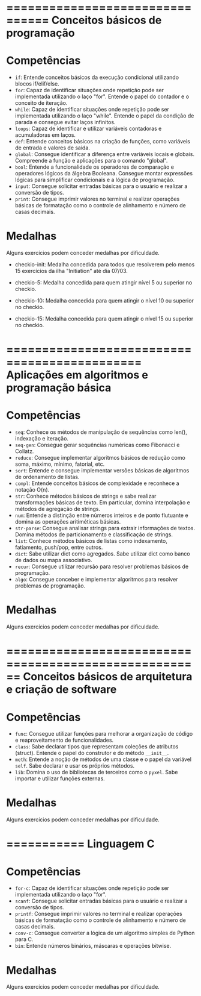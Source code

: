 ================================
Conceitos básicos de programação
================================

Competências
============

* `if`: Entende conceitos básicos da execução condicional utilizando blocos if/elif/else.
* `for`: Capaz de identificar situações onde  repetição pode ser implementada utilizando o laço "for". Entende o papel do contador e o conceito de iteração.
* `while`: Capaz de identificar situações onde repetição pode ser implementada utilizando o laço "while". Entende o papel da condição de parada e consegue evitar laços infinitos. 
* `loops`: Capaz de identificar e utilizar variáveis contadoras e acumuladoras em laços.
* `def`: Entende conceitos básicos na criação de funções, como variáveis de entrada e valores de saída.
* `global`: Consegue identificar a diferença entre variáveis locais e globais. Compreende a função e aplicações para o comando "global".
* `bool`: Entende a funcionalidade os operadores de comparação e operadores lógicos da álgebra Booleana. Consegue montar expressões lógicas para simplificar condicionais e a lógica de programação.
* `input`: Consegue solicitar entradas básicas para o usuário e realizar a conversão de tipos.
* `print`: Consegue imprimir valores no terminal e realizar operações básicas de formatação como o controle de alinhamento e número de casas decimais.


Medalhas
========

Alguns exercícios podem conceder medalhas por dificuldade.

* checkio-init: Medalha concedida para todos que resolverem pelo menos 15 exercícios da ilha "Initiation" até dia 07/03.

* checkio-5: Medalha concedida para quem atingir nível 5 ou superior no checkio.

* checkio-10: Medalha concedida para quem atingir o nível 10 ou superior no checkio.

* checkio-15: Medalha concedida para quem atingir o nível 15 ou superior no checkio.



=============================================
Aplicações em algoritmos e programação básica
=============================================

Competências
============

* `seq`: Conhece os métodos de manipulação de sequências como len(), indexação e iteração.
* `seq-gen`: Consegue gerar sequências numéricas como Fibonacci e Collatz.
* `reduce`: Consegue implementar algoritmos básicos de redução como soma, máximo, mínimo, fatorial, etc.
* `sort`: Entende e consegue implementar versões básicas de algoritmos de ordenamento de listas.
* `compl`: Entende conceitos básicos de complexidade e reconhece a notação O(n).
* `str`: Conhece métodos básicos de strings e sabe realizar transformações básicas de texto. Em particular, domina interpolação e métodos de agregação de strings.
* `num`: Entende a distinção entre números inteiros e de ponto flutuante e domina as operações aritiméticas básicas.
* `str-parse`: Consegue analisar strings para extrair informações de textos. Domina métodos de particionamento e classificação de strings.
* `list`: Conhece métodos básicos de listas como indexamento, fatiamento, push/pop, entre outros.  
* `dict`: Sabe utilizar dict como agregados. Sabe utilizar dict como banco de dados ou mapa associativo.
* `recur`: Consegue utilizar recursão para resolver problemas básicos de programação.
* `algo`: Consegue conceber e implementar algoritmos para resolver problemas de programação.


Medalhas
========

Alguns exercícios podem conceder medalhas por dificuldade.



======================================================
Conceitos básicos de arquitetura e criação de software
======================================================

Competências
============

* `func`: Consegue utilizar funções para melhorar a organização de código e reaproveitamento de funcionalidades.
* `class`: Sabe declarar tipos que representam coleções de atributos (struct). Entende o papel do construtor e do método `__init__`.
* `meth`: Entende a noção de métodos de uma classe e o papel da variável `self`. Sabe declarar e usar os próprios métodos.
* `lib`: Domina o uso de bibliotecas de terceiros como o `pyxel`. Sabe importar e utilizar funções externas.


Medalhas
========

Alguns exercícios podem conceder medalhas por dificuldade.




===========
Linguagem C
===========

Competências
============

* `for-c`: Capaz de identificar situações onde repetição pode ser implementada utilizando o laço "for".
* `scanf`: Consegue solicitar entradas básicas para o usuário e realizar a conversão de tipos.
* `printf`: Consegue imprimir valores no terminal e realizar operações básicas de formatação como o controle de alinhamento e número de casas decimais.
* `conv-c`: Consegue converter a lógica de um algoritmo simples de Python para C.
* `bin`: Entende números binários, máscaras e operações bitwise.


Medalhas
========

Alguns exercícios podem conceder medalhas por dificuldade.
